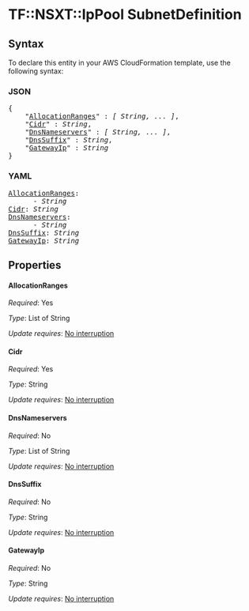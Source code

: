 # TF::NSXT::IpPool SubnetDefinition

## Syntax

To declare this entity in your AWS CloudFormation template, use the following syntax:

### JSON

<pre>
{
    "<a href="#allocationranges" title="AllocationRanges">AllocationRanges</a>" : <i>[ String, ... ]</i>,
    "<a href="#cidr" title="Cidr">Cidr</a>" : <i>String</i>,
    "<a href="#dnsnameservers" title="DnsNameservers">DnsNameservers</a>" : <i>[ String, ... ]</i>,
    "<a href="#dnssuffix" title="DnsSuffix">DnsSuffix</a>" : <i>String</i>,
    "<a href="#gatewayip" title="GatewayIp">GatewayIp</a>" : <i>String</i>
}
</pre>

### YAML

<pre>
<a href="#allocationranges" title="AllocationRanges">AllocationRanges</a>: <i>
      - String</i>
<a href="#cidr" title="Cidr">Cidr</a>: <i>String</i>
<a href="#dnsnameservers" title="DnsNameservers">DnsNameservers</a>: <i>
      - String</i>
<a href="#dnssuffix" title="DnsSuffix">DnsSuffix</a>: <i>String</i>
<a href="#gatewayip" title="GatewayIp">GatewayIp</a>: <i>String</i>
</pre>

## Properties

#### AllocationRanges

_Required_: Yes

_Type_: List of String

_Update requires_: [No interruption](https://docs.aws.amazon.com/AWSCloudFormation/latest/UserGuide/using-cfn-updating-stacks-update-behaviors.html#update-no-interrupt)

#### Cidr

_Required_: Yes

_Type_: String

_Update requires_: [No interruption](https://docs.aws.amazon.com/AWSCloudFormation/latest/UserGuide/using-cfn-updating-stacks-update-behaviors.html#update-no-interrupt)

#### DnsNameservers

_Required_: No

_Type_: List of String

_Update requires_: [No interruption](https://docs.aws.amazon.com/AWSCloudFormation/latest/UserGuide/using-cfn-updating-stacks-update-behaviors.html#update-no-interrupt)

#### DnsSuffix

_Required_: No

_Type_: String

_Update requires_: [No interruption](https://docs.aws.amazon.com/AWSCloudFormation/latest/UserGuide/using-cfn-updating-stacks-update-behaviors.html#update-no-interrupt)

#### GatewayIp

_Required_: No

_Type_: String

_Update requires_: [No interruption](https://docs.aws.amazon.com/AWSCloudFormation/latest/UserGuide/using-cfn-updating-stacks-update-behaviors.html#update-no-interrupt)

